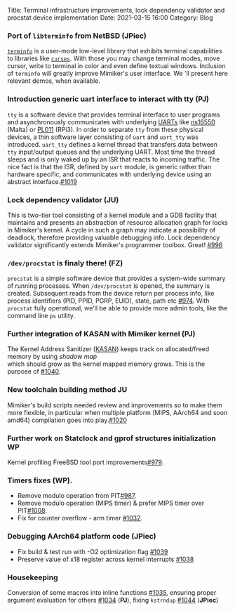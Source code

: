 Title: Terminal infrastructure improvements, lock dependency validator and procstat device implementation 
Date: 2021-03-15 16:00
Category: Blog

### Port of `libterminfo` from NetBSD (**JPiec**)

[`terminfo`][6] is a user-mode low-level library that exhibits terminal capabilities to libraries like [`curses`][7]. With those you may change terminal modes, move cursor, write to terminal in color and even define textual windows. Inclusion of `terminfo` will greatly improve Mimiker's user interface. We   'll present here relevant demos, when available.

### Introduction generic uart interface to interact with tty (**PJ**)

`tty` is a software device that provides terminal interface to user programs and asynchronously communicates with underlying [UARTs][10] like [ns16550][9] (Malta) or [PL011][8] (RPi3). In order to separate `tty` from these physical devices, a thin software layer consisting of `uart` and `uart_tty` was introduced. `uart_tty` defines a kernel thread that transfers data between `tty` input/output queues and the underlying UART. Most time the thread sleeps and is only waked up by an ISR that reacts to incoming traffic. The nice fact is that the ISR, defined by `uart` module, is generic rather than hardware specific, and communicates with underlying device using an abstract interface.[#1019][12]


### Lock dependency validator (**JU**)

This is two-tier tool consisting of a kernel module and a GDB facility that maintains and presents an abstraction of resource allocation graph for locks in Mimiker's kernel.  A cycle in such a graph may indicate a possibility of deadlock, therefore providing valuable debugging info. Lock dependency validator significantly extends Mimiker's programmer toolbox. Great!  [#996][19] 

### `/dev/procstat` is finaly there! (**FZ**)

`procstat` is a simple software device that provides a system-wide summary of running processes. When `/dev/procstat` is opened, the summary is created. Subsequent reads from the device return per process info, like process identifiers (PID, PPID, PGRP, EUID), state, path etc [#974][17]. With `procstat` fully operational, we'll be able to provide more admin tools, like the command line `ps` utility.

### Further integration of KASAN with Mimiker kernel (**PJ**)

The Kernel Address Sanitizer ([KASAN][11]) keeps track on allocated/freed memory by using *shadow map*  
which should grow as the kernel mapped memory grows. This is the purpose of [#1040][13].


### New toolchain building method **JU**
Mimiker's build scripts needed review and improvements so to make them more flexible, in particular when multiple platform (MIPS, AArch64 and soon amd64) compilation goes into play.[#1020][20]


### Further work on Statclock and gprof structures initialization **WP**

Kernel profiling FreeBSD tool port improvements[#979][18].


### Timers fixes (**WP**).

 * Remove modulo operation from PIT[#987][14]. 
 * Remove modulo operation (MIPS timer) & prefer MIPS timer over PIT[#1008][15]. 
 * Fix for counter overflow - arm timer [#1032][16].

### Debugging AArch64 platform code (**JPiec**)

 * Fix build & test run with -O2 optimization flag [#1039][1] 
 * Preserve value of x18 register across kernel interrupts [#1038][5]


### Housekeeping

Conversion of some macros into inline functions [#1035][2], ensuring proper argument evaluation for others [#1034][3] (**PJ**), fixing `kstrndup` [#1044][4] (**JPiec**)




[1]: https://github.com/cahirwpz/mimiker/pull/1039
[2]: https://github.com/cahirwpz/mimiker/pull/1035
[3]: https://github.com/cahirwpz/mimiker/pull/1034
[4]: https://github.com/cahirwpz/mimiker/pull/1044
[5]: https://github.com/cahirwpz/mimiker/pull/1038
[6]: https://man.netbsd.org/terminfo.3
[7]: https://man.netbsd.org/curses.3
[8]: https://developer.arm.com/documentation/ddi0183/g/preface
[9]: https://en.wikipedia.org/wiki/16550_UART
[10]: https://en.wikipedia.org/wiki/Universal_asynchronous_receiver-transmitter
[11]: https://en.wikipedia.org/wiki/AddressSanitizer
[12]: https://github.com/cahirwpz/mimiker/pull/1019
[13]: https://github.com/cahirwpz/mimiker/pull/1040
[14]: https://github.com/cahirwpz/mimiker/pull/987
[15]: https://github.com/cahirwpz/mimiker/pull/1008
[16]: https://github.com/cahirwpz/mimiker/pull/1032
[17]: https://github.com/cahirwpz/mimiker/pull/974
[18]: https://github.com/cahirwpz/mimiker/pull/979
[19]: https://github.com/cahirwpz/mimiker/pull/996
[20]: https://github.com/cahirwpz/mimiker/pull/1020